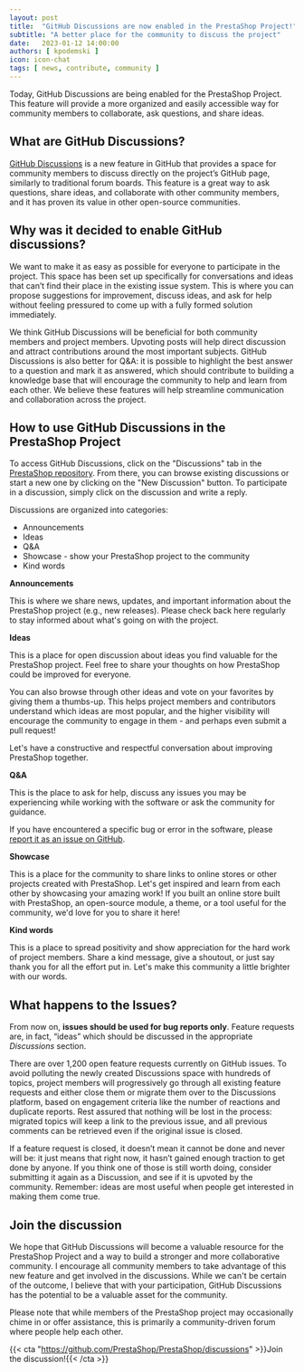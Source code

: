 ```yaml
---
layout: post
title:  "GitHub Discussions are now enabled in the PrestaShop Project!"
subtitle: "A better place for the community to discuss the project"
date:   2023-01-12 14:00:00
authors: [ kpodemski ]
icon: icon-chat
tags: [ news, contribute, community ]
---
```



Today, GitHub Discussions are being enabled for the PrestaShop Project. This feature will provide a more organized and easily accessible way for community members to collaborate, ask questions, and share ideas. 

## What are GitHub Discussions?

[GitHub Discussions](https://github.com/PrestaShop/PrestaShop/discussions) is a new feature in GitHub that provides a space for community members to discuss directly on the project’s GitHub page, similarly to traditional forum boards. This feature is a great way to ask questions, share ideas, and collaborate with other community members, and it has proven its value in other open-source communities.

## Why was it decided to enable GitHub discussions?

We want to make it as easy as possible for everyone to participate in the project. This space has been set up specifically for conversations and ideas that can’t find their place in the existing issue system. This is where you can propose suggestions for improvement, discuss ideas, and ask for help without feeling pressured to come up with a fully formed solution immediately. 

We think GitHub Discussions will be beneficial for both community members and project members. Upvoting posts will help direct discussion and attract contributions around the most important subjects. GitHub Discussions is also better for Q&A: it is possible to highlight the best answer to a question and mark it as answered, which should contribute to building a knowledge base that will encourage the community to help and learn from each other. We believe these features will help streamline communication and collaboration across the project.

## How to use GitHub Discussions in the PrestaShop Project

To access GitHub Discussions, click on the "Discussions" tab in the [PrestaShop repository](https://github.com/PrestaShop/PrestaShop).
From there, you can browse existing discussions or start a new one by clicking on the "New Discussion" button. To participate in a discussion, simply click on the discussion and write a reply.

Discussions are organized into categories:
- Announcements
- Ideas 
- Q&A
- Showcase - show your PrestaShop project to the community
- Kind words


**Announcements**

This is where we share news, updates, and important information about the PrestaShop project (e.g., new releases). Please check back here regularly to stay informed about what's going on with the project.

**Ideas**

This is a place for open discussion about ideas you find valuable for the PrestaShop project. Feel free to share your thoughts on how PrestaShop could be improved for everyone. 

You can also browse through other ideas and vote on your favorites by giving them a thumbs-up. This helps project members and contributors understand which ideas are most popular, and the higher visibility will encourage the community to engage in them - and perhaps even submit a pull request!

Let's have a constructive and respectful conversation about improving PrestaShop together.


**Q&A**

This is the place to ask for help, discuss any issues you may be experiencing while working with the software or ask the community for guidance.

If you have encountered a specific bug or error in the software, please [report it as an issue on GitHub](https://github.com/PrestaShop/PrestaShop/issues/new/choose).

**Showcase**

This is a place for the community to share links to online stores or other projects created with PrestaShop. Let's get inspired and learn from each other by showcasing your amazing work! If you built an online store built with PrestaShop, an open-source module, a theme, or a tool useful for the community, we'd love for you to share it here!

**Kind words**

This is a place to spread positivity and show appreciation for the hard work of project members. Share a kind message, give a shoutout, or just say thank you for all the effort put in. Let's make this community a little brighter with our words.

## What happens to the Issues?

From now on, **issues should be used for bug reports only**. Feature requests are, in fact, “ideas” which should be discussed in the appropriate _Discussions_ section.

There are over 1,200 open feature requests currently on GitHub issues. To avoid polluting the newly created Discussions space with hundreds of topics, project members will progressively go through all existing feature requests and either close them or migrate them over to the Discussions platform, based on engagement criteria like the number of reactions and duplicate reports. Rest assured that nothing will be lost in the process: migrated topics will keep a link to the previous issue, and all previous comments can be retrieved even if the original issue is closed. 

If a feature request is closed, it doesn’t mean it cannot be done and never will be: it just means that right now, it hasn’t gained enough traction to get done by anyone. If you think one of those is still worth doing, consider submitting it again as a Discussion, and see if it is upvoted by the community. Remember: ideas are most useful when people get interested in making them come true.

## Join the discussion

We hope that GitHub Discussions will become a valuable resource for the PrestaShop Project and a way to build a stronger and more collaborative community. I encourage all community members to take advantage of this new feature and get involved in the discussions. While we can't be certain of the outcome, I believe that with your participation, GitHub Discussions has the potential to be a valuable asset for the community.

Please note that while members of the PrestaShop project may occasionally chime in or offer assistance, this is primarily a community-driven forum where people help each other. 

{{< cta "https://github.com/PrestaShop/PrestaShop/discussions" >}}Join the discussion!{{< /cta >}}
